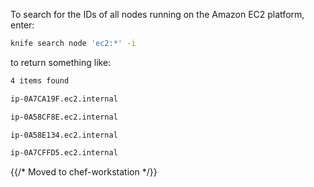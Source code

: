 To search for the IDs of all nodes running on the Amazon EC2 platform,
enter:

```bash
knife search node 'ec2:*' -i
```

to return something like:

```bash
4 items found

ip-0A7CA19F.ec2.internal

ip-0A58CF8E.ec2.internal

ip-0A58E134.ec2.internal

ip-0A7CFFD5.ec2.internal
```

{{/* Moved to chef-workstation */}}
